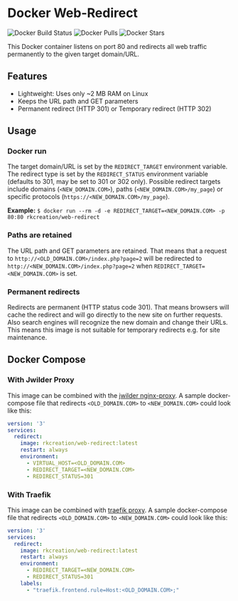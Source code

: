 # Docker Web-Redirect #

![Docker Build Status](https://img.shields.io/docker/build/rkcreation/web-redirect.svg) ![Docker Pulls](https://img.shields.io/docker/pulls/rkcreation/web-redirect.svg) ![Docker Stars](https://img.shields.io/docker/stars/rkcreation/web-redirect.svg)

This Docker container listens on port 80 and redirects all web traffic permanently to the given target domain/URL.

## Features ##
- Lightweight: Uses only ~2 MB RAM on Linux
- Keeps the URL path and GET parameters
- Permanent redirect (HTTP 301) or Temporary redirect (HTTP 302)

## Usage ##
### Docker run ###
The target domain/URL is set by the `REDIRECT_TARGET` environment variable.
The redirect type is set by the `REDIRECT_STATUS` environment variable (defaults to 301, may be set to 301 or 302 only).
Possible redirect targets include domains (`<NEW_DOMAIN.COM>`), paths (`<NEW_DOMAIN.COM>/my_page`) or specific protocols (`https://<NEW_DOMAIN.COM>/my_page`).  

**Example:** `$ docker run --rm -d -e REDIRECT_TARGET=<NEW_DOMAIN.COM> -p 80:80 rkcreation/web-redirect`

### Paths are retained ###
The URL path and GET parameters are retained. That means that a request to `http://<OLD_DOMAIN.COM>/index.php?page=2` will be redirected to `http://<NEW_DOMAIN.COM>/index.php?page=2` when `REDIRECT_TARGET=<NEW_DOMAIN.COM>` is set.

### Permanent redirects ###
Redirects are permanent (HTTP status code 301). That means browsers will cache the redirect and will go directly to the new site on further requests. Also search engines will recognize the new domain and change their URLs. This means this image is not suitable for temporary redirects e.g. for site maintenance.

## Docker Compose ##
### With Jwilder Proxy ###
This image can be combined with the [jwilder nginx-proxy](https://hub.docker.com/r/jwilder/nginx-proxy/). A sample docker-compose file that redirects `<OLD_DOMAIN.COM>` to `<NEW_DOMAIN.COM>` could look like this:

```yaml
version: '3'
services:
  redirect:
    image: rkcreation/web-redirect:latest
    restart: always
    environment:
      - VIRTUAL_HOST=<OLD_DOMAIN.COM>
      - REDIRECT_TARGET=<NEW_DOMAIN.COM>
      - REDIRECT_STATUS=301
```

### With Traefik ###
This image can be combined with [traefik proxy](https://docs.traefik.io/). A sample docker-compose file that redirects `<OLD_DOMAIN.COM>` to `<NEW_DOMAIN.COM>` could look like this:

```yaml
version: '3'
services:
  redirect:
    image: rkcreation/web-redirect:latest
    restart: always
    environment:
      - REDIRECT_TARGET=<NEW_DOMAIN.COM>
      - REDIRECT_STATUS=301
    labels:
      - "traefik.frontend.rule=Host:<OLD_DOMAIN.COM>;"
```
